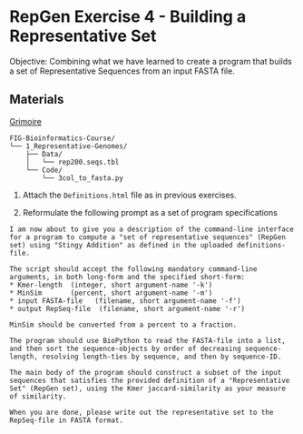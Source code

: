 # RepGen Exercise 4 - Building a Representative Set

Objective: Combining what we have learned to create a program that builds a set of Representative Sequences from an input FASTA file.

## Materials


[Grimoire](https://chat.openai.com/g/g-n7Rs0IK86-grimoire)
<!--
* FIG-Bioinformatics-Course/
    * 1_Representative-Genomes/
        * Data/
            * bindict.tbl
            * data.tbl
            * rep200.list.tbl
            * TSVReaderDocumentation.txt
        * Code/
            * tsv_headers.py
-->

```
FIG-Bioinformatics-Course/
└── 1_Representative-Genomes/
    ├── Data/
    │   └── rep200.seqs.tbl
    └── Code/
        └── 3col_to_fasta.py
```


1. Attach the `Definitions.html` file as in previous exercises.

2. Reformulate the following prompt as a set of program specifications

```
I am now about to give you a description of the command-line interface for a program to compute a "set of representative sequences" (RepGen set) using "Stingy Addition" as defined in the uploaded definitions-file.

The script should accept the following mandatory command-line arguments, in both long-form and the specified short-form:
* Kmer-length  (integer, short argument-name '-k')
* MinSim       (percent, short argument-name '-m')
* input FASTA-file   (filename, short argument-name '-f')
* output RepSeq-file  (filename, short argument-name '-r')

MinSim should be converted from a percent to a fraction.

The program should use BioPython to read the FASTA-file into a list, and then sort the sequence-objects by order of decreasing sequence-length, resolving length-ties by sequence, and then by sequence-ID.

The main body of the program should construct a subset of the input sequences that satisfies the provided definition of a "Representative Set" (RepGen set), using the Kmer jaccard-similarity as your measure of similarity.

When you are done, please write out the representative set to the RepSeq-file in FASTA format.
```